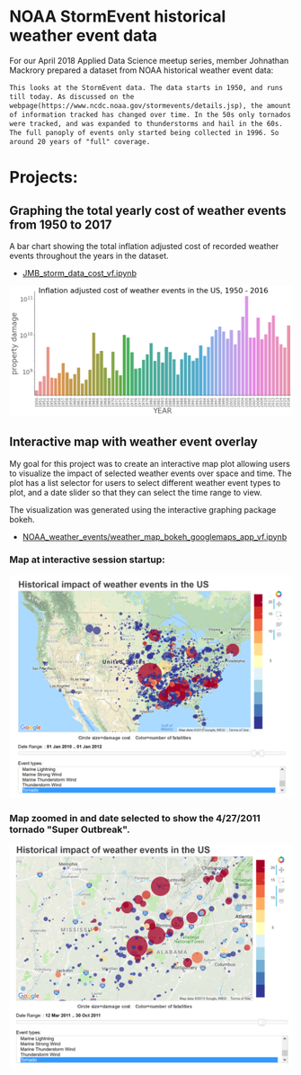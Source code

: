 # NOAA StormEvent historical weather event data

For our April 2018 Applied Data Science meetup series, member Johnathan Mackrory prepared a dataset from NOAA historical weather event data:

    This looks at the StormEvent data. The data starts in 1950, and runs till today. As discussed on the webpage(https://www.ncdc.noaa.gov/stormevents/details.jsp), the amount of information tracked has changed over time. In the 50s only tornados were tracked, and was expanded to thunderstorms and hail in the 60s. The full panoply of events only started being collected in 1996. So around 20 years of "full" coverage.


# Projects:

## Graphing the total yearly cost of weather events from 1950 to 2017

A bar chart showing the total inflation adjusted cost of recorded weather events throughout the years in the dataset.

- [JMB_storm_data_cost_vf.ipynb](http://nbviewer.jupyter.org/github/johnmburt/projects/blob/master/NOAA_weather_events/JMB_storm_data_cost_vf.ipynb)

![yearly cost](yearly_cost.png)


## Interactive map with weather event overlay 

My goal for this project was to create an interactive map plot allowing users to visualize the impact of selected weather events over space and time. The plot has a list selector for users to select different weather event types to plot, and a date slider so that they can select the time range to view. 

The visualization was generated using the interactive graphing package bokeh.

- [NOAA_weather_events/weather_map_bokeh_googlemaps_app_vf.ipynb](http://nbviewer.jupyter.org/github/johnmburt/projects/blob/master/NOAA_weather_events/weather_map_bokeh_googlemaps_app_vf.ipynb)


### Map at interactive session startup:

![NOAA weather map](./weather_event_map.png)


### Map zoomed in and date selected to show the 4/27/2011 tornado "Super Outbreak".
![NOAA weather map](./weather_event_map_04-27-11_outbreak.png)

